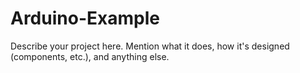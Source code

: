 # Arduino-Example
Describe your project here. Mention what it does, how it's designed (components, etc.), and anything else.
